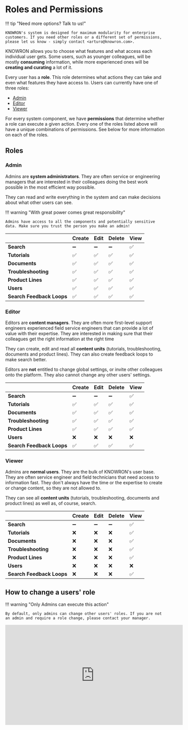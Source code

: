# Roles and Permissions

!!! tip "Need more options? Talk to us!"

    KNOWRON's system is designed for maximum modularity for enterprise customers. If you need other roles or a different set of permissions, please let us know - simply contact <arturo@knowron.com>.

KNOWRON allows you to choose what features and what access each individual user gets. Some users, such as younger colleagues, will be mostly **consuming** information, while more experienced ones will be **creating and curating** a lot of it.

Every user has a **role**. This role determines what actions they can take and even what features they have access to. Users can currently have one of three roles: 

- [Admin](#admin)
- [Editor](#editor)
- [Viewer](#viewer)

For every system component, we have **permissions** that determine whether a role can execute a given action. Every one of the roles listed above will have a unique combinations of permissions. See below for more information on each of the roles.

## Roles

### Admin

Admins are **system administrators**. They are often service or engineering managers that are interested in their colleagues doing the best work possible in the most efficient way possible. 

They can read and write everything in the system and can make decisions about what other users can see.

!!! warning "With great power comes great responsibility"

    Admins have access to all the components and potentially sensitive data. Make sure you trust the person you make an admin!


|                       | Create | Edit | Delete | View |
|-----------------------|--------|------|--------|------|
| **Search**                |➖|➖|➖|✅|
| **Tutorials**             |✅|✅|✅|✅|
| **Documents**             |✅|✅|✅|✅|
| **Troubleshooting**       |✅|✅|✅|✅|
| **Product Lines**         |✅|✅|✅|✅|
| **Users**                 |✅|✅|✅|✅|
| **Search Feedback Loops** |✅|✅|✅|✅|

### Editor

Editors are **content managers**. They are often more first-level support engineers experienced field service engineers that can provide a lot of value with their expertise. They are interested in making sure that their colleagues get the right information at the right time 

They can create, edit and read all **content units** (tutorials, troubleshooting, documents and product lines). They can also create feedback loops to make search better.

Editors are **not** entitled to change global settings, or invite other colleagues onto the platform. They also cannot change any other users' settings.


|                       | Create | Edit | Delete | View |
|-----------------------|--------|------|--------|------|
| **Search**                |➖|➖|➖|✅|
| **Tutorials**             |✅|✅|✅|✅|
| **Documents**             |✅|✅|✅|✅|
| **Troubleshooting**       |✅|✅|✅|✅|
| **Product Lines**         |✅|✅|✅|✅|
| **Users**                 |❌|❌|❌|❌|
| **Search Feedback Loops** |✅|✅|✅|✅|

### Viewer

Admins are **normal users**. They are the bulk of KNOWRON's user base. They are often service engineer and field technicians that need access to information fast. They don't always have the time or the expertise to create or change content, so they are not allowed to.

They can see all **content units** (tutorials, troubleshooting, documents and product lines) as well as, of course, search.



|                       | Create | Edit | Delete | View |
|-----------------------|--------|------|--------|------|
| **Search**                |➖|➖|➖|✅|
| **Tutorials**             |❌|❌|❌|✅|
| **Documents**             |❌|❌|❌|✅|
| **Troubleshooting**       |❌|❌|❌|✅|
| **Product Lines**         |❌|❌|❌|✅|
| **Users**                 |❌|❌|❌|❌|
| **Search Feedback Loops** |❌|❌|❌|✅|

## How to change a users' role

!!! warning "Only Admins can execute this action"

    By default, only admins can change other users' roles. If you are not an admin and require a role change, please contact your manager.

<p align="center">
<iframe width="560" height="315" src="https://www.youtube.com/embed/vvCPLvc_bmM" title="Editing users' roles" frameborder="0" allow="accelerometer; autoplay; clipboard-write; encrypted-media; gyroscope; picture-in-picture" allowfullscreen></iframe>
</p>